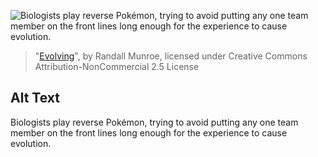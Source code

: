 ![Biologists play reverse Pokémon, trying to avoid putting any one team member on the front lines long enough for the experience to cause evolution.](https://imgs.xkcd.com/comics/evolving.png)
> "[Evolving](https://xkcd.com/1147/)", by Randall Munroe, licensed under Creative Commons Attribution-NonCommercial 2.5 License

## Alt Text
Biologists play reverse Pokémon, trying to avoid putting any one team member on the front lines long enough for the experience to cause evolution.
